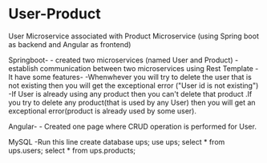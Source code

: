 # User-Product
User Microservice associated with Product Microservice (using Spring boot as backend and Angular as frontend)


Springboot-
    - created two microservices (named User and Product) 
    - establish communication between two microservices using Rest Template
    - It have some features-
        -Whenwhever you will try to delete the user that is not existing then you will get the exceptional error ("User id  is not existing")
        -If User is already using any product then you can't delete that product .If you try to delete any product(that is used by any User) then you will get an exceptional error(product is already used by some user).

Angular-
    - Created one page where CRUD operation is performed for User.

MySQL
    -Run this line 
        create database ups;
        use ups;
        select * from ups.users;
        select * from ups.products;

